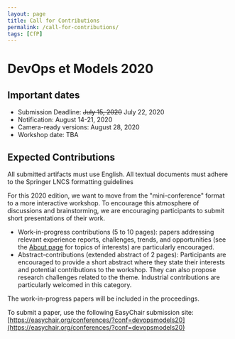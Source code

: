 ```yaml
---
layout: page
title: Call for Contributions
permalink: /call-for-contributions/
tags: [CfP]
---
```


# DevOps et Models 2020

## Important dates

  - Submission Deadline: <del>July 15, 2020</del> July 22, 2020
  - Notification: August 14-21, 2020
  - Camera-ready versions: August 28, 2020
  - Workshop date: TBA

## Expected Contributions

All submitted artifacts must use English. All textual documents must adhere to the Springer LNCS formatting guidelines

For this 2020 edition, we want to move from the "mini-conference" format to a more interactive workshop.  To encourage this atmosphere of discussions and brainstorming, we are encouraging participants to submit short presentations of their work.

  * Work-in-progress contributions (5 to 10 pages): papers addressing relevant experience reports, challenges, trends, and opportunities (see the [About page](../about/) for topics of interests) are particularly encouraged.
  * Abstract-contributions (extended abstract of 2 pages): Participants are encouraged to provide a short abstract where they state their interests and potential contributions to the workshop. They can also propose research challenges related to the theme. Industrial contributions are particularly welcomed in this category.

The work-in-progress papers will be included in the proceedings.

To submit a paper, use the following EasyChair submission site: [https://easychair.org/conferences/?conf=devopsmodels20](https://easychair.org/conferences/?conf=devopsmodels20)
